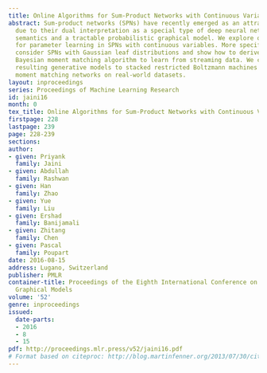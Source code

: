 ```yaml
---
title: Online Algorithms for Sum-Product Networks with Continuous Variables
abstract: Sum-product networks (SPNs) have recently emerged as an attractive representation
  due to their dual interpretation as a special type of deep neural network with clear
  semantics and a tractable probabilistic graphical model. We explore online algorithms
  for parameter learning in SPNs with continuous variables. More specifically, we
  consider SPNs with Gaussian leaf distributions and show how to derive an online
  Bayesian moment matching algorithm to learn from streaming data. We compare the
  resulting generative models to stacked restricted Boltzmann machines and generative
  moment matching networks on real-world datasets.
layout: inproceedings
series: Proceedings of Machine Learning Research
id: jaini16
month: 0
tex_title: Online Algorithms for Sum-Product Networks with Continuous Variables
firstpage: 228
lastpage: 239
page: 228-239
sections: 
author:
- given: Priyank
  family: Jaini
- given: Abdullah
  family: Rashwan
- given: Han
  family: Zhao
- given: Yue
  family: Liu
- given: Ershad
  family: Banijamali
- given: Zhitang
  family: Chen
- given: Pascal
  family: Poupart
date: 2016-08-15
address: Lugano, Switzerland
publisher: PMLR
container-title: Proceedings of the Eighth International Conference on Probabilistic
  Graphical Models
volume: '52'
genre: inproceedings
issued:
  date-parts:
  - 2016
  - 8
  - 15
pdf: http://proceedings.mlr.press/v52/jaini16.pdf
# Format based on citeproc: http://blog.martinfenner.org/2013/07/30/citeproc-yaml-for-bibliographies/
---
```

